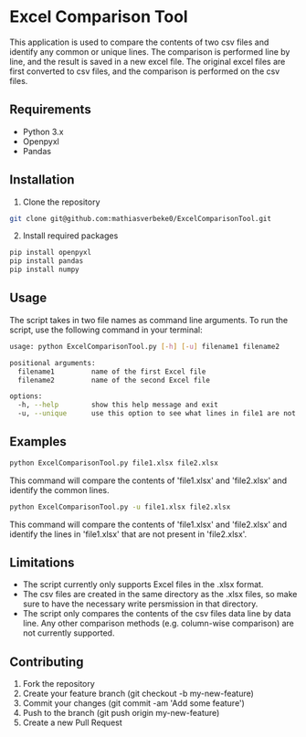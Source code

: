 # Excel Comparison Tool
This application is used to compare the contents of two csv files and identify any common or unique lines. The comparison is performed line by line, and the result is saved in a new excel file. The original excel files are first converted to csv files, and the comparison is performed on the csv files.

## Requirements
* Python 3.x
* Openpyxl
* Pandas

## Installation
1. Clone the repository
```bash
git clone git@github.com:mathiasverbeke0/ExcelComparisonTool.git
```

2. Install required packages
```bash
pip install openpyxl
pip install pandas
pip install numpy
```

## Usage
The script takes in two file names as command line arguments. To run the script, use the following command in your terminal:

```bash
usage: python ExcelComparisonTool.py [-h] [-u] filename1 filename2

positional arguments:
  filename1         name of the first Excel file
  filename2         name of the second Excel file

options:
  -h, --help        show this help message and exit
  -u, --unique      use this option to see what lines in file1 are not present in file2
```

## Examples
```bash
python ExcelComparisonTool.py file1.xlsx file2.xlsx
```
This command will compare the contents of 'file1.xlsx' and 'file2.xlsx' and identify the common lines. 

```bash
python ExcelComparisonTool.py -u file1.xlsx file2.xlsx
```
This command will compare the contents of 'file1.xlsx' and 'file2.xlsx' and identify the lines in 'file1.xlsx' that are not present in 'file2.xlsx'.

## Limitations
* The script currently only supports Excel files in the .xlsx format.
* The csv files are created in the same directory as the .xlsx files, so make sure to have the necessary write persmission in that directory.
* The script only compares the contents of the csv files data line by data line. Any other comparison methods (e.g. column-wise comparison) are not currently supported.

## Contributing
1. Fork the repository
2. Create your feature branch (git checkout -b my-new-feature)
3. Commit your changes (git commit -am 'Add some feature')
4. Push to the branch (git push origin my-new-feature)
5. Create a new Pull Request